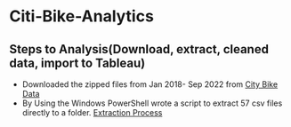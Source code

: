 # Citi-Bike-Analytics

## Steps to Analysis(Download, extract, cleaned data, import to Tableau)
* Downloaded the zipped files from Jan 2018- Sep 2022 from [City Bike Data](https://ride.citibikenyc.com/system-data)
* By Using the Windows PowerShell wrote a script to extract 57 csv files directly to a folder. [Extraction Process](https://stackoverflow.com/questions/28448202/i-want-to-extract-all-zip-files-in-a-given-directory-in-temp-using-powershell)
